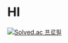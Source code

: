 # HI
[![Solved.ac 프로필](http://mazassumnida.wtf/api/v2/generate_badge?boj=seungwoo07)](https://solved.ac/seungwoo07)
